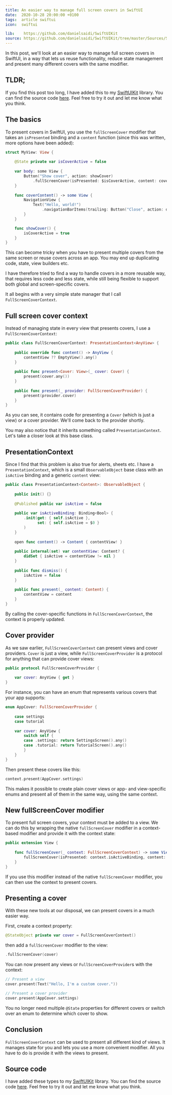 ```yaml
---
title: An easier way to manage full screen covers in SwiftUI
date:  2020-10-28 20:00:00 +0100
tags:  article swiftui
icon:  swiftui

lib:    https://github.com/danielsaidi/SwiftUIKit
source: https://github.com/danielsaidi/SwiftUIKit/tree/master/Sources/SwiftUIKit/Presentation/FullScreenCover
---
```


In this post, we'll look at an easier way to manage full screen covers in SwiftUI, in a way that lets us reuse functionality, reduce state management and present many different covers with the same modifier.


## TLDR;

If you find this post too long, I have added this to my [SwiftUIKit]({{page.lib}}) library. You can find the source code [here]({{page.source}}). Feel free to try it out and let me know what you think.


## The basics

To present covers in SwiftUI, you use the `fullScreenCover` modifier that takes an `isPresented` binding and a `content` function (since this was written, more options have been added):


```swift
struct MyView: View {
    
    @State private var isCoverActive = false
    
    var body: some View {
        Button("Show cover", action: showCover)
            .fullScreenCover(isPresented: $isCoverActive, content: coverContent)
    }
    
    func coverContent() -> some View {
        NavigationView {
            Text("Hello, world!")
                .navigationBarItems(trailing: Button("Close", action: dismiss))
        }
    }

    func showCover() {
        isCoverActive = true
    }
}
```

This can become tricky when you have to present multiple covers from the same screen or reuse covers across an app. You may end up duplicating code, state, view builders etc.

I have therefore tried to find a way to handle covers in a more reusable way, that requires less code and less state, while still being flexible to support both global and screen-specific covers.

It all begins with a very simple state manager that I call `FullScreenCoverContext`.


## Full screen cover context

Instead of managing state in every view that presents covers, I use a `FullScreenCoverContext`:

```swift
public class FullScreenCoverContext: PresentationContext<AnyView> {
    
    public override func content() -> AnyView {
        contentView ?? EmptyView().any()
    }
    
    public func present<Cover: View>(_ cover: Cover) {
        present(cover.any())
    }
    
    public func present(_ provider: FullScreenCoverProvider) {
        present(provider.cover)
    }
}
```

As you can see, it contains code for presenting a `Cover` (which is just a view) or a cover provider. We'll come back to the provider shortly.

You may also notice that it inherits something called `PresentationContext`. Let's take a closer look at this base class.


## PresentationContext

Since I find that this problem is also true for alerts, sheets etc. I have a `PresentationContext`, which is a small `ObservableObject` base class with an `isActive` binding and a generic `content` view:

```swift
public class PresentationContext<Content>: ObservableObject {
    
    public init() {}
    
    @Published public var isActive = false
    
    public var isActiveBinding: Binding<Bool> {
        .init(get: { self.isActive },
              set: { self.isActive = $0 }
        )
    }
    
    open func content() -> Content { contentView! }
    
    public internal(set) var contentView: Content? {
        didSet { isActive = contentView != nil }
    }
    
    public func dismiss() {
        isActive = false
    }
    
    public func present(_ content: Content) {
        contentView = content
    }
}
```

By calling the cover-specific functions in `FullScreenCoverContext`, the context is properly updated.


## Cover provider

As we saw earlier, `FullScreenCoverContext` can present views and cover providers. `Cover` is just a view, while `FullScreenCoverProvider` is a protocol for anything that can provide cover views:

```swift
public protocol FullScreenCoverProvider {
    
    var cover: AnyView { get }
}
```

For instance, you can have an enum that represents various covers that your app supports:

```swift
enum AppCover: FullScreenCoverProvider {
    
    case settings
    case tutorial
    
    var cover: AnyView {
        switch self {
        case .settings: return SettingsScreen().any()
        case .tutorial: return TutorialScreen().any()
        }
    }
}
```

Then present these covers like this:

```swift
context.present(AppCover.settings)
```

This makes it possible to create plain cover views or app- and view-specific enums and present all of them in the same way, using the same context.


## New fullScreenCover modifier

To present full screen covers, your context must be added to a view. We can do this by wrapping the native `fullScreenCover` modifier in a context-based modifier and provide it with the context state:

```swift
public extension View {
    
    func fullScreenCover(_ context: FullScreenCoverContext) -> some View {
        fullScreenCover(isPresented: context.isActiveBinding, content: context.content)
    }
}
```

If you use this modifier instead of the native `fullScreenCover` modifier, you can then use the context to present covers.


## Presenting a cover

With these new tools at our disposal, we can present covers in a much easier way. 

First, create a context property:

```swift
@StateObject private var cover = FullScreenCoverContext()
```

then add a `fullScreenCover` modifier to the view:

```swift
.fullScreenCover(cover)
```

You can now present any views or `FullScreenCoverProvider`s with the context:

```swift
// Present a view
cover.present(Text("Hello, I'm a custom cover."))
```

```swift
// Present a cover provider
cover.present(AppCover.settings)
```

You no longer need multiple `@State` properties for different covers or switch over an enum to determine which cover to show.


## Conclusion

`FullScreenCoverContext` can be used to present all different kind of views. It manages state for you and lets you use a more convenient modifier. All you have to do is provide it with the views to present.


## Source code

I have added these types to my [SwiftUIKit]({{page.lib}}) library. You can find the source code [here]({{page.source}}). Feel free to try it out and let me know what you think.